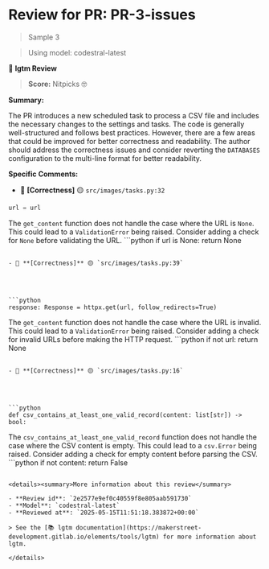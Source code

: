 # Review for PR: PR-3-issues

> Sample 3

> Using model: codestral-latest


🦉 **lgtm Review**

> **Score:** Nitpicks 🤓

**Summary:**

The PR introduces a new scheduled task to process a CSV file and includes the necessary changes to the settings and tasks. The code is generally well-structured and follows best practices. However, there are a few areas that could be improved for better correctness and readability. The author should address the correctness issues and consider reverting the `DATABASES` configuration to the multi-line format for better readability.

**Specific Comments:**

- 🦉 **[Correctness]** 🟡 `src/images/tasks.py:32`




```python
url = url
```


The `get_content` function does not handle the case where the URL is `None`. This could lead to a `ValidationError` being raised. Consider adding a check for `None` before validating the URL. ```python
if url is None:
    return None
```

- 🦉 **[Correctness]** 🟡 `src/images/tasks.py:39`




```python
response: Response = httpx.get(url, follow_redirects=True)
```


The `get_content` function does not handle the case where the URL is invalid. This could lead to a `ValidationError` being raised. Consider adding a check for invalid URLs before making the HTTP request. ```python
if not url:
    return None
```

- 🦉 **[Correctness]** 🟡 `src/images/tasks.py:16`




```python
def csv_contains_at_least_one_valid_record(content: list[str]) -> bool:
```


The `csv_contains_at_least_one_valid_record` function does not handle the case where the CSV content is empty. This could lead to a `csv.Error` being raised. Consider adding a check for empty content before parsing the CSV. ```python
if not content:
    return False
```

<details><summary>More information about this review</summary>

- **Review id**: `2e2577e9ef0c40559f8e805aab591730`
- **Model**: `codestral-latest`
- **Reviewed at**: `2025-05-15T11:51:18.383872+00:00`

> See the [📚 lgtm documentation](https://makerstreet-development.gitlab.io/elements/tools/lgtm) for more information about lgtm.

</details>
